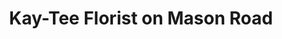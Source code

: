 ---
title: "Kay-Tee Florist on Mason Road"
url: /katy/kay-tee-florist-on-mason-road/
shop: florist
---